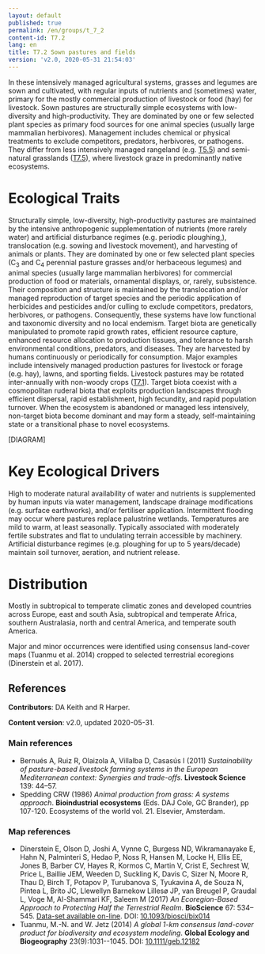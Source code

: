 ```yaml
---
layout: default
published: true
permalink: /en/groups/t_7_2
content-id: T7.2
lang: en
title: T7.2 Sown pastures and fields
version: 'v2.0, 2020-05-31 21:54:03'
---
```


In these intensively managed agricultural systems, grasses and legumes are sown and cultivated, with regular inputs of nutrients and (sometimes) water, primary for the mostly commercial production of livestock or food (hay) for livestock. Sown pastures are structurally simple ecosystems with low-diversity and high-productivity. They are dominated by one or few selected plant species as primary food sources for one animal species (usually large mammalian herbivores). Management includes chemical or physical treatments to exclude competitors, predators, herbivores, or pathogens. They differ from less intensively managed rangeland (e.g. [T5.5](/explore/groups/T5.5)) and semi-natural grasslands ([T7.5](/explore/groups/T7.5)), where livestock graze in predominantly native ecosystems.

# Ecological Traits
 
Structurally simple, low-diversity, high-productivity pastures are maintained by the intensive anthropogenic supplementation of nutrients (more rarely water) and artificial disturbance regimes (e.g. periodic ploughing,), translocation (e.g. sowing and livestock movement), and harvesting of animals or plants. They are dominated by one or few selected plant species (C<sub>3</sub> and C<sub>4</sub> perennial pasture grasses and/or herbaceous legumes) and animal species (usually large mammalian herbivores) for commercial production of food or materials, ornamental displays, or, rarely, subsistence. Their composition and structure is maintained by the translocation and/or managed reproduction of target species and the periodic application of herbicides and pesticides and/or culling to exclude competitors, predators, herbivores, or pathogens. Consequently, these systems have low functional and taxonomic diversity and no local endemism. Target biota are genetically manipulated to promote rapid growth rates, efficient resource capture, enhanced resource allocation to production tissues, and tolerance to harsh environmental conditions, predators, and diseases. They are harvested by humans continuously or periodically for consumption. Major examples include intensively managed production pastures for livestock or forage (e.g. hay), lawns, and sporting fields. Livestock pastures may be rotated inter-annually with non-woody crops ([T7.1](/explore/groups/T7.1)). Target biota coexist with a cosmopolitan ruderal biota that exploits production landscapes through efficient dispersal, rapid establishment, high fecundity, and rapid population turnover. When the ecosystem is abandoned or managed less intensively, non-target biota become dominant and may form a steady, self-maintaining state or a transitional phase to novel ecosystems.
 
[DIAGRAM]

# Key Ecological Drivers
 
High to moderate natural availability of water and nutrients is supplemented by human inputs via water management, landscape drainage modifications (e.g. surface earthworks), and/or fertiliser application. Intermittent flooding may occur where pastures replace palustrine wetlands. Temperatures are mild to warm, at least seasonally. Typically associated with moderately fertile substrates and flat to undulating terrain accessible by machinery. Artificial disturbance regimes (e.g. ploughing for up to 5 years/decade) maintain soil turnover, aeration, and nutrient release.
 
# Distribution
 
Mostly in subtropical to temperate climatic zones and developed countries across Europe, east and south Asia, subtropical and temperate Africa, southern Australasia, north and central America, and temperate south America.

Major and minor occurrences were identified using consensus land-cover maps (Tuanmu et al. 2014) cropped to selected terrestrial ecoregions (Dinerstein et al. 2017).

## References

**Contributors**: DA Keith and R Harper.

**Content version**: v2.0, updated 2020-05-31.

### Main references
* Bernués A, Ruiz R, Olaizola A, Villalba D, Casasús I  (2011) *Sustainability of pasture-based livestock farming systems in the European Mediterranean context: Synergies and trade-offs*. **Livestock Science** 139: 44–57.
* Spedding CRW  (1986) *Animal production from grass: A systems approach*. **Bioindustrial ecosystems** (Eds. DAJ Cole, GC Brander), pp 107-120. Ecosystems of the world vol. 21. Elsevier, Amsterdam.

### Map references
* Dinerstein E, Olson D, Joshi A, Vynne C, Burgess ND, Wikramanayake E, Hahn N, Palminteri S, Hedao P, Noss R, Hansen M, Locke H, Ellis EE, Jones B, Barber CV, Hayes R, Kormos C, Martin V, Crist E, Sechrest W, Price L, Baillie JEM, Weeden D, Suckling K, Davis C, Sizer N, Moore R, Thau D, Birch T, Potapov P, Turubanova S, Tyukavina A, de Souza N, Pintea L, Brito JC, Llewellyn Barnekow Lillesø JP, van Breugel P, Graudal L, Voge M, Al-Shammari KF, Saleem M  (2017) *An Ecoregion-Based Approach to Protecting Half the Terrestrial Realm*. **BioScience** 67: 534–545. [Data-set available on-line](https://ecoregions2017.appspot.com/). DOI: [10.1093/biosci/bix014](http://doi.org/10.1093/biosci/bix014)
* Tuanmu, M.-N. and W. Jetz (2014) *A global 1-km consensus land-cover product for biodiversity and ecosystem modeling*. **Global Ecology and Biogeography** 23(9):1031--1045. DOI: [10.1111/geb.12182](http://doi.org/10.1111/geb.12182)
